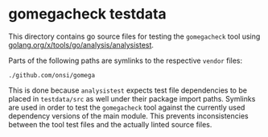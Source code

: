 # gomegacheck testdata

This directory contains go source files for testing the `gomegacheck` tool using [golang.org/x/tools/go/analysis/analysistest](https://pkg.go.dev/golang.org/x/tools/go/analysis/analysistest).

Parts of the following paths are symlinks to the respective `vendor` files:

```
./github.com/onsi/gomega
```

This is done because `analysistest` expects test file dependencies to be placed in `testdata/src` as well under their package import paths.
Symlinks are used in order to test the `gomegacheck` tool against the currently used dependency versions of the main module. This prevents inconsistencies between the tool test files and the actually linted source files.
